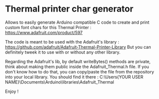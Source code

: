 Thermal printer char generator
==============================

Allows to easily generate Arduino compatible C code to create and print custom font chars for this Thermal Printer :
https://www.adafruit.com/product/597

The code is meant to be used with the Adafruit's library :
https://github.com/adafruit/Adafruit-Thermal-Printer-Library
But you can definitely tweek it to use with or without any other library.

Regarding the Adafruit's lib, by default writeBytes() methods are private, think about making them public inside the Adafruit_Thermal.h file.
If you don't know how to do that, you can copy/paste the file from the repository into your local library.
You should find it there :
C:\Users\{YOUR USER NAME}\Documents\Arduino\libraries\Adafruit_Thermal

Enjoy !